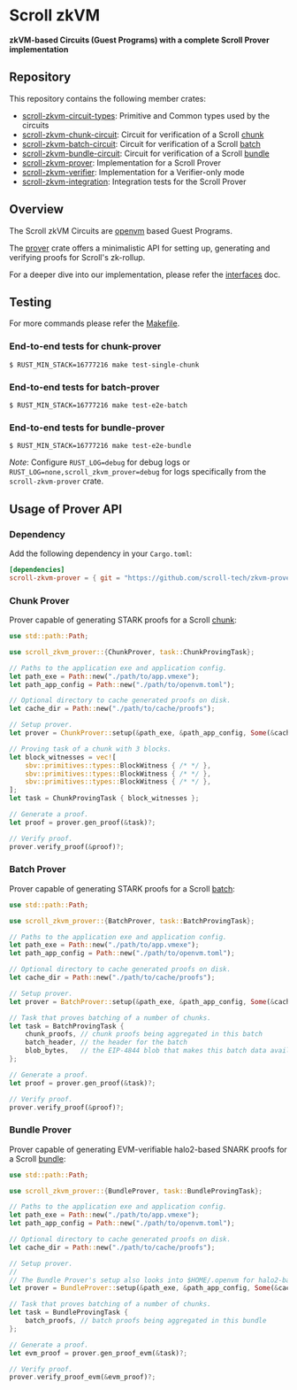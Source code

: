 # Scroll zkVM

**zkVM-based Circuits (Guest Programs) with a complete Scroll Prover implementation**

## Repository

This repository contains the following member crates:

- [scroll-zkvm-circuit-types](./crates/circuits/types): Primitive and Common types used by the circuits
- [scroll-zkvm-chunk-circuit](./crates/circuits/chunk-circuit): Circuit for verification of a Scroll [chunk](TODO:doc)
- [scroll-zkvm-batch-circuit](./crates/circuits/batch-circuit): Circuit for verification of a Scroll [batch](TODO:doc)
- [scroll-zkvm-bundle-circuit](./crates/circuits/bundle-circuit): Circuit for verification of a Scroll [bundle](TODO:doc)
- [scroll-zkvm-prover](./crates/prover): Implementation for a Scroll Prover
- [scroll-zkvm-verifier](./crates/verifier): Implementation for a Verifier-only mode
- [scroll-zkvm-integration](./crates/integration): Integration tests for the Scroll Prover

## Overview

The Scroll zkVM Circuits are [openvm](https://book.openvm.dev/) based Guest Programs.

The [prover](./crates/prover) crate offers a minimalistic API for setting up, generating and verifying proofs for Scroll's zk-rollup.

For a deeper dive into our implementation, please refer the [interfaces](./docs/interfaces.md) doc.

## Testing

For more commands please refer the [Makefile](./Makefile).

### End-to-end tests for chunk-prover

```shell
$ RUST_MIN_STACK=16777216 make test-single-chunk
```

### End-to-end tests for batch-prover

```shell
$ RUST_MIN_STACK=16777216 make test-e2e-batch
```

### End-to-end tests for bundle-prover

```shell
$ RUST_MIN_STACK=16777216 make test-e2e-bundle
```

*Note*: Configure `RUST_LOG=debug` for debug logs or `RUST_LOG=none,scroll_zkvm_prover=debug` for logs specifically from the `scroll-zkvm-prover` crate.

## Usage of Prover API

### Dependency

Add the following dependency in your `Cargo.toml`:

```toml
[dependencies]
scroll-zkvm-prover = { git = "https://github.com/scroll-tech/zkvm-prover", branch = "master" }
```

### Chunk Prover

Prover capable of generating STARK proofs for a Scroll [chunk](TODO:doc):

```rust
use std::path::Path;

use scroll_zkvm_prover::{ChunkProver, task::ChunkProvingTask};

// Paths to the application exe and application config.
let path_exe = Path::new("./path/to/app.vmexe");
let path_app_config = Path::new("./path/to/openvm.toml");

// Optional directory to cache generated proofs on disk.
let cache_dir = Path::new("./path/to/cache/proofs");

// Setup prover.
let prover = ChunkProver::setup(&path_exe, &path_app_config, Some(&cache_dir))?;

// Proving task of a chunk with 3 blocks.
let block_witnesses = vec![
    sbv::primitives::types::BlockWitness { /* */ },
    sbv::primitives::types::BlockWitness { /* */ },
    sbv::primitives::types::BlockWitness { /* */ },
];
let task = ChunkProvingTask { block_witnesses };

// Generate a proof.
let proof = prover.gen_proof(&task)?;

// Verify proof.
prover.verify_proof(&proof)?;
```

### Batch Prover

Prover capable of generating STARK proofs for a Scroll [batch](TODO:doc):

```rust
use std::path::Path;

use scroll_zkvm_prover::{BatchProver, task::BatchProvingTask};

// Paths to the application exe and application config.
let path_exe = Path::new("./path/to/app.vmexe");
let path_app_config = Path::new("./path/to/openvm.toml");

// Optional directory to cache generated proofs on disk.
let cache_dir = Path::new("./path/to/cache/proofs");

// Setup prover.
let prover = BatchProver::setup(&path_exe, &path_app_config, Some(&cache_dir))?;

// Task that proves batching of a number of chunks.
let task = BatchProvingTask {
    chunk_proofs, // chunk proofs being aggregated in this batch
    batch_header, // the header for the batch
    blob_bytes,   // the EIP-4844 blob that makes this batch data available on L1
};

// Generate a proof.
let proof = prover.gen_proof(&task)?;

// Verify proof.
prover.verify_proof(&proof)?;
```

### Bundle Prover

Prover capable of generating EVM-verifiable halo2-based SNARK proofs for a Scroll [bundle](TODO:doc):

```rust
use std::path::Path;

use scroll_zkvm_prover::{BundleProver, task::BundleProvingTask};

// Paths to the application exe and application config.
let path_exe = Path::new("./path/to/app.vmexe");
let path_app_config = Path::new("./path/to/openvm.toml");

// Optional directory to cache generated proofs on disk.
let cache_dir = Path::new("./path/to/cache/proofs");

// Setup prover.
//
// The Bundle Prover's setup also looks into $HOME/.openvm for halo2-based setup parameters.
let prover = BundleProver::setup(&path_exe, &path_app_config, Some(&cache_dir))?;

// Task that proves batching of a number of chunks.
let task = BundleProvingTask {
    batch_proofs, // batch proofs being aggregated in this bundle
};

// Generate a proof.
let evm_proof = prover.gen_proof_evm(&task)?;

// Verify proof.
prover.verify_proof_evm(&evm_proof)?;
```

